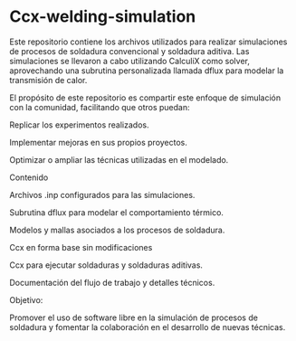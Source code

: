 # Ccx-welding-simulation
Este repositorio contiene los archivos utilizados para realizar simulaciones de procesos de soldadura convencional y soldadura aditiva. Las simulaciones se llevaron a cabo utilizando CalculiX como solver, aprovechando una subrutina personalizada llamada dflux para modelar la transmisión de calor.

El propósito de este repositorio es compartir este enfoque de simulación con la comunidad, facilitando que otros puedan:

Replicar los experimentos realizados.

Implementar mejoras en sus propios proyectos.

Optimizar o ampliar las técnicas utilizadas en el modelado.

Contenido

Archivos .inp configurados para las simulaciones.

Subrutina dflux para modelar el comportamiento térmico.

Modelos y mallas asociados a los procesos de soldadura.

Ccx en forma base sin modificaciones

Ccx para ejecutar soldaduras y soldaduras aditivas.

Documentación del flujo de trabajo y detalles técnicos.


Objetivo:

Promover el uso de software libre en la simulación de procesos de soldadura y fomentar la colaboración en el desarrollo de nuevas técnicas.
